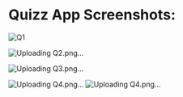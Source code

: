 


# Quizz App Screenshots:

![Q1](https://github.com/poo27nam04/Quizz-App/assets/121489585/8cb0e750-7764-497b-966a-703773a875c3)

![Uploading Q2.png…]()

![Uploading Q3.png…]()

![Uploading Q4.png…]()
![Uploading Q4.png…]()
